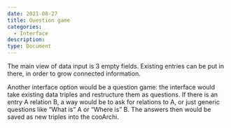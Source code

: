 ```yaml
---
date: 2021-08-27
title: Question game
categories:
  - Interface
description: 
type: Document
---
```

The main view of data input is 3 empty fields. Existing entries can be put in there, in order to grow connected information. 

Another interface option would be a question game: the interface would take existing data triples and restructure them as questions. If there is an entry A relation B, a way would be to ask for relations to A, or just generic questions like “What is” A or “Where is” B. The answers then would be saved as new triples into the cooArchi. 

